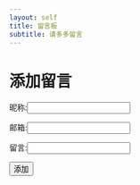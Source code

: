 ```yaml
---
layout: self
title: 留言板
subtitle: 请多多留言
---
```


<h1>添加留言</h1>
    <form action="" method="">
        <p>昵称:<input type="text" name="name"></p>
        <p>邮箱:<input type="text" name="email"></p>
        <p>留言:<input type="text" name="comment"></p>
        <input type="submit" value="添加">
    </form>